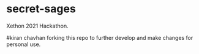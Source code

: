 # secret-sages
Xethon 2021 Hackathon.

#kiran chavhan forking this repo to further develop and make changes for personal use.
